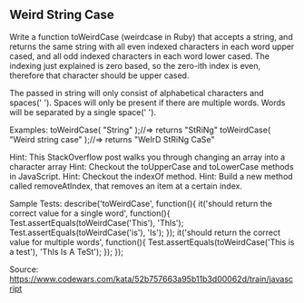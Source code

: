 ## Weird String Case

Write a function toWeirdCase (weirdcase in Ruby) that accepts a string, and returns the same string with all even indexed characters in each word upper cased, and all odd indexed characters in each word lower cased. The indexing just explained is zero based, so the zero-ith index is even, therefore that character should be upper cased.

The passed in string will only consist of alphabetical characters and spaces(' '). Spaces will only be present if there are multiple words. Words will be separated by a single space(' ').

Examples:
toWeirdCase( "String" );//=> returns "StRiNg"
toWeirdCase( "Weird string case" );//=> returns "WeIrD StRiNg CaSe"

Hint: This StackOverflow post walks you through changing an array into a character array
Hint: Checkout the toUpperCase and toLowerCase methods in JavaScript.
Hint: Checkout the indexOf method.
Hint: Build a new method called removeAtIndex, that removes an item at a certain index.

Sample Tests:
describe('toWeirdCase', function(){
  it('should return the correct value for a single word', function(){
    Test.assertEquals(toWeirdCase('This'), 'ThIs');
    Test.assertEquals(toWeirdCase('is'), 'Is');
  });
  it('should return the correct value for multiple words', function(){
    Test.assertEquals(toWeirdCase('This is a test'), 'ThIs Is A TeSt');
  });
});

Source: https://www.codewars.com/kata/52b757663a95b11b3d00062d/train/javascript
